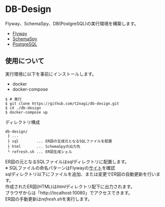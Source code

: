 # DB-Design

Flyway、SchemaSpy、DB(PostgreSQL)の実行環境を構築します。

* [Flyway](https://flywaydb.org/)
* [SchemaSpy](https://schemaspy.org/)
* [PostgreSQL](https://www.postgresql.org/)

## 使用について
実行環境に以下を事前にインストールします。
* docker
* docker-compose 
```shell
$ # 実行
$ git clone https://github.com/t2nagi/db-design.git
$ cd ./db-design
$ docker-compose up 
```
ディレクトリ構成
```
db-design/
 ├ ...
 ├ sql        ... ER図の生成元となるSQLファイルを配置
 ├ html       ... SchemaSpyの出力先
 └ refresh.sh ... ER図生成シェル
```

ER図の元となるSQLファイルは*sql*ディレクトリに配置します。  
※ SQLファイルの命名パターンはFlywayの[サイト](https://www.red-gate.com/blog/database-devops/flyway-naming-patterns-matter)を確認  
sqlディレクトリ以下にファイルを追加、または変更でER図の自動更新を行います。  
作成されたER図(HTML)は*html*ディレクトリ配下に出力されます。  
ブラウザからは「http://localhost:10080」でアクセスできます。  
ER図の手動更新は*refresh.sh*を実行します。


